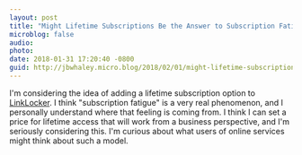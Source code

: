 ```yaml
---
layout: post
title: "Might Lifetime Subscriptions Be the Answer to Subscription Fatigue?"
microblog: false
audio: 
photo: 
date: 2018-01-31 17:20:40 -0800
guid: http://jbwhaley.micro.blog/2018/02/01/might-lifetime-subscriptions.html
---
```

I'm considering the idea of adding a lifetime subscription option to [LinkLocker](https://linklocker.co). I think "subscription fatigue" is a very real phenomenon, and I personally understand where that feeling is coming from. I think I can set a price for lifetime access that will work from a business perspective, and I'm seriously considering this. I'm curious about what users of online services might think about such a model. 
